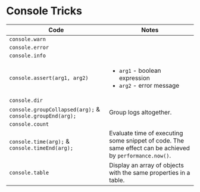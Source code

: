 # Console Tricks
Code | Notes
----- | ------
`console.warn` | 
`console.error` | 
`console.info` | 
`console.assert(arg1, arg2)` | <ul><li>`arg1` - boolean expression</li> <li>`arg2` - error message</li></ul>
`console.dir` | 
`console.groupCollapsed(arg);` & `console.groupEnd(arg);` | Group logs altogether.
`console.count` | 
`console.time(arg);` & `console.timeEnd(arg);`  | Evaluate time of executing some snippet of code. The same effect can be achieved by `performance.now()`.
`console.table` | Display an array of objects with the same properties in a table.